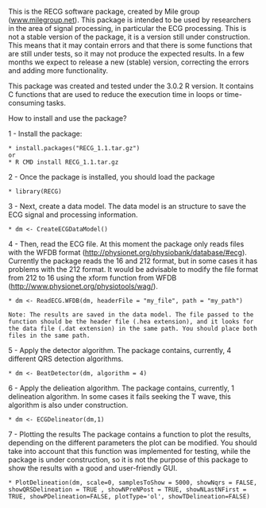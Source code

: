 This is the RECG software package, created by Mile group (www.milegroup.net). This package is intended to be used by researchers in the area of signal processing, in particular the ECG processing. 
This is not a stable version of the package, it is a version still under construction. This means that it may contain errors and that there is some functions that are still under tests, so it may not produce the expected results.
In a few months we expect to release a new (stable) version, correcting the errors and adding more functionality.

This package was created and tested under the 3.0.2 R version. It contains C functions that are used to reduce the execution time in loops or time-consuming tasks. 

How to install and use the package?

1 - Install the package:
	
	* install.packages("RECG_1.1.tar.gz")	
	or	
	* R CMD install RECG_1.1.tar.gz

2 - Once the package is installed, you should load the package
	
	* library(RECG)

3 - Next, create a data model. The data model is an structure to save the ECG signal and processing information.
	
	* dm <- CreateECGDataModel()

4 - Then, read the ECG file. At this moment the package only reads files with the WFDB format (http://physionet.org/physiobank/database/#ecg). Currently the package reads the 16 and 212 format, but in some cases it has problems with the 212 format. It would be advisable to modify the file format from 212 to 16 using the xform function from WFDB (http://www.physionet.org/physiotools/wag/).

	* dm <- ReadECG.WFDB(dm, headerFile = "my_file", path = "my_path")

	Note: The results are saved in the data model. The file passed to the function should be the header file (.hea extension), and it looks for the data file (.dat extension) in the same path. You should place both files in the same path.

5 - Apply the detector algorithm.
	The package contains, currently, 4 different QRS detection algorithms.

	* dm <- BeatDetector(dm, algorithm = 4)


6 - Apply the delieation algorithm.
	The package contains, currently, 1 delineation algorithm. In some cases it fails seeking the T wave, this algorithm is also under construction.	

	* dm <- ECGDelineator(dm,1)

7 - Plotting the results
	The package contains a function to plot the results, depending on the different parameters the plot can be modified. You should take into account that this function was implemented for testing, while the package is under construction, so it is not the purpose of this package to show the results with a good and user-friendly GUI.

	* PlotDelineation(dm, scale=0, samplesToShow = 5000, showNqrs = FALSE,  showQRSDelineation = TRUE , showNPreNPost = TRUE, showNLastNFirst = TRUE, showPDelineation=FALSE, plotType='ol', showTDelineation=FALSE)